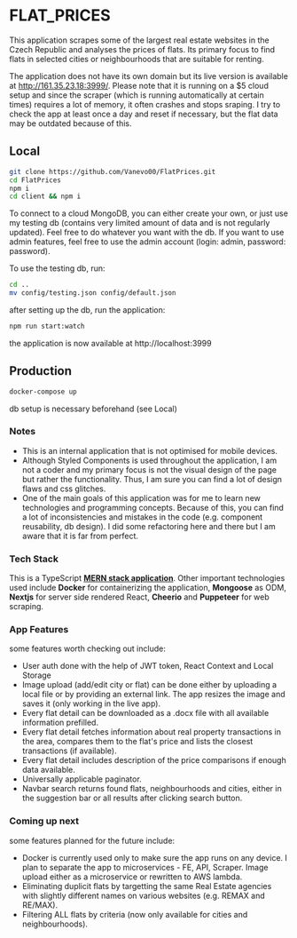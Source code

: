 # FLAT_PRICES
This application scrapes some of the largest real estate websites in the Czech Republic and analyses the prices of flats. Its primary focus to find flats in selected cities or neighbourhoods that are suitable for renting.

The application does not have its own domain but its live version is available at http://161.35.23.18:3999/. Please note that it is running on a $5 cloud setup and since the scraper (which is running automatically at certain times) requires a lot of memory, it often crashes and stops sraping. I try to check the app at least once a day and reset if necessary, but the flat data may be outdated because of this.

## Local

```bash
git clone https://github.com/Vanevo00/FlatPrices.git
cd FlatPrices
npm i
cd client && npm i
```
To connect to a cloud MongoDB, you can either create your own, or just use my testing db  (contains very limited amount of data and is not regularly updated). Feel free to do whatever you want with the db. If you want to use admin features, feel free to use the admin account (login: admin, password: password).

To use the testing db, run:
```bash
cd ..
mv config/testing.json config/default.json
```
after setting up the db, run the application:
```bash
npm run start:watch
```
the application is now available at http://localhost:3999


## Production

```bash
docker-compose up
```
db setup is necessary beforehand (see Local)

### Notes
- This is an internal application that is not optimised for mobile devices.
- Although Styled Components is used throughout the application, I am not a coder and my primary focus is not the visual design of the page but rather the functionality. Thus, I am sure you can find a lot of design flaws and css glitches.
- One of the main goals of this application was for me to learn new technologies and programming concepts. Because of this, you can find a lot of inconsistencies and mistakes in the code (e.g. component reusability, db design). I did some refactoring here and there but I am aware that it is far from perfect.

### Tech Stack
This is a TypeScript [__MERN stack application__](https://wikitia.com/index.php?title=MERN_(solution_stack)&mobileaction=toggle_view_desktop). Other important technologies used include __Docker__ for containerizing the application, __Mongoose__ as ODM, __Nextjs__ for server side rendered React, __Cheerio__ and __Puppeteer__ for web scraping.

### App Features

some features worth checking out include:
- User auth done with the help of JWT token, React Context and Local Storage
- Image upload (add/edit city or flat) can be done either by uploading a local file or by providing an external link. The app resizes the image and saves it (only working in the live app).
- Every flat detail can be downloaded as a .docx file with all available information prefilled.
- Every flat detail fetches information about real property transactions in the area, compares them to the flat's price and lists the closest transactions (if available).
- Every flat detail includes description of the price comparisons if enough data available.
- Universally applicable paginator.
- Navbar search returns found flats, neighbourhoods and cities, either in the suggestion bar or all results after clicking search button.

### Coming up next

some features planned for the future include:
- Docker is currently used only to make sure the app runs on any device. I plan to separate the app to microservices - FE, API, Scraper. Image upload either as a microservice or rewritten to AWS lambda.
- Eliminating duplicit flats by targetting the same Real Estate agencies with slightly different names on various websites (e.g. REMAX and RE/MAX).
- Filtering ALL flats by criteria (now only available for cities and neighbourhoods).
